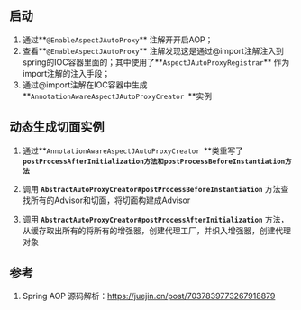 ## 启动

1. 通过**`@EnableAspectJAutoProxy`** 注解开开启AOP；
1. 查看**`@EnableAspectJAutoProxy`** 注解发现这是通过@import注解注入到spring的IOC容器里面的；其中使用了**`AspectJAutoProxyRegistrar`** 作为import注解的注入手段；
1. 通过@import注解在IOC容器中生成**`AnnotationAwareAspectJAutoProxyCreator `**实例



## 动态生成切面实例

1. 通过**`AnnotationAwareAspectJAutoProxyCreator `**类重写了 **`postProcessAfterInitialization方法和postProcessBeforeInstantiation方法`** 

2. 调用 **`AbstractAutoProxyCreator#postProcessBeforeInstantiation`** 方法查找所有的Advisor和切面，将切面构建成Advisor

3. 调用 **`AbstractAutoProxyCreator#postProcessAfterInitialization`** 方法，从缓存取出所有的将所有的增强器，创建代理工厂，并织入增强器，创建代理对象

## 参考

1. Spring AOP 源码解析：https://juejin.cn/post/7037839773267918879